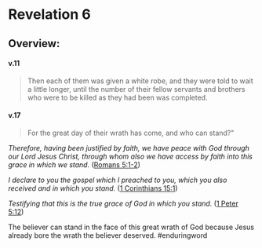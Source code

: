 # Revelation 6

## Overview:



#### v.11
>Then each of them was given a white robe, and they were told to wait a little longer, until the number of their fellow servants and brothers who were to be killed as they had been was completed.

#### v.17
>For the great day of their wrath has come, and who can stand?"

_Therefore, having been justified by faith, we have peace with God through our Lord Jesus Christ, through whom also we have access by faith into this grace in which we stand._ ([Romans 5:1-2](https://www.blueletterbible.org/search/preSearch.cfm?Criteria=Romans+5.1-2&t=NKJV))

 _I declare to you the gospel which I preached to you, which you also received and in which you stand._ ([1 Corinthians 15:1](https://www.blueletterbible.org/search/preSearch.cfm?Criteria=1Corinthians+15.1&t=NKJV))

 _Testifying that this is the true grace of God in which you stand._ ([1 Peter 5:12](https://www.blueletterbible.org/search/preSearch.cfm?Criteria=1Peter+5.12&t=NKJV))

The believer can stand in the face of this great wrath of God because Jesus already bore the wrath the believer deserved.
#enduringword 

